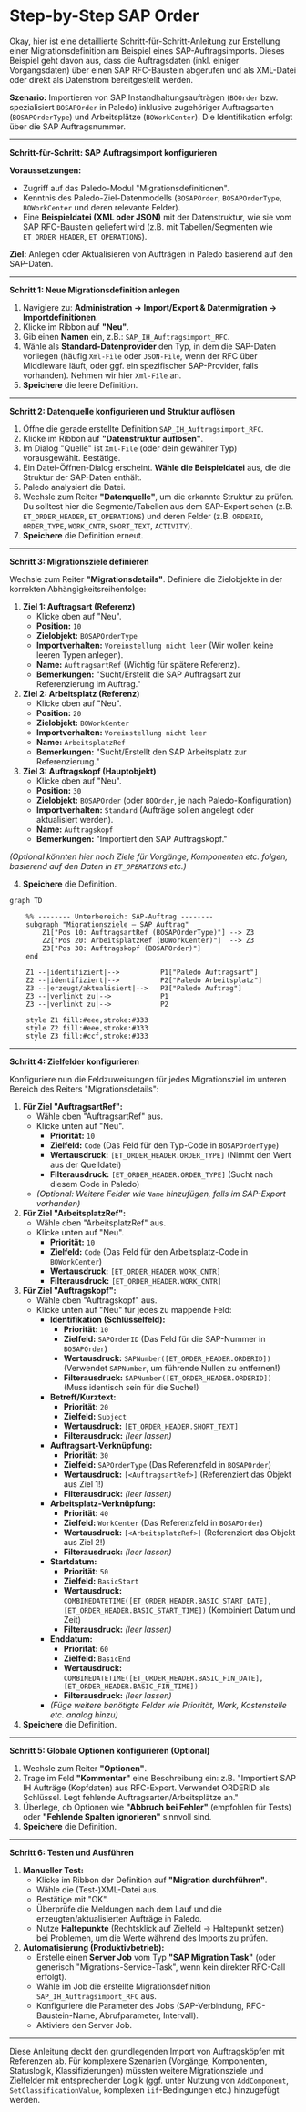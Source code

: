 # Step-by-Step SAP Order

Okay, hier ist eine detaillierte Schritt-für-Schritt-Anleitung zur Erstellung einer Migrationsdefinition am Beispiel eines SAP-Auftragsimports. Dieses Beispiel geht davon aus, dass die Auftragsdaten (inkl. einiger Vorgangsdaten) über einen SAP RFC-Baustein abgerufen und als XML-Datei oder direkt als Datenstrom bereitgestellt werden.

**Szenario:** Importieren von SAP Instandhaltungsaufträgen (`BOOrder` bzw. spezialisiert `BOSAPOrder` in Paledo) inklusive zugehöriger Auftragsarten (`BOSAPOrderType`) und Arbeitsplätze (`BOWorkCenter`). Die Identifikation erfolgt über die SAP Auftragsnummer.

***

**Schritt-für-Schritt: SAP Auftragsimport konfigurieren**

**Voraussetzungen:**

* Zugriff auf das Paledo-Modul "Migrationsdefinitionen".
* Kenntnis des Paledo-Ziel-Datenmodells (`BOSAPOrder`, `BOSAPOrderType`, `BOWorkCenter` und deren relevante Felder).
* Eine **Beispieldatei (XML oder JSON)** mit der Datenstruktur, wie sie vom SAP RFC-Baustein geliefert wird (z.B. mit Tabellen/Segmenten wie `ET_ORDER_HEADER`, `ET_OPERATIONS`).

**Ziel:** Anlegen oder Aktualisieren von Aufträgen in Paledo basierend auf den SAP-Daten.

***

**Schritt 1: Neue Migrationsdefinition anlegen**

1. Navigiere zu: **Administration -> Import/Export & Datenmigration -> Importdefinitionen**.
2. Klicke im Ribbon auf **"Neu"**.
3. Gib einen **Namen** ein, z.B.: `SAP_IH_Auftragsimport_RFC`.
4. Wähle als **Standard-Datenprovider** den Typ, in dem die SAP-Daten vorliegen (häufig `Xml-File` oder `JSON-File`, wenn der RFC über Middleware läuft, oder ggf. ein spezifischer SAP-Provider, falls vorhanden). Nehmen wir hier `Xml-File` an.
5. **Speichere** die leere Definition.

***

**Schritt 2: Datenquelle konfigurieren und Struktur auflösen**

1. Öffne die gerade erstellte Definition `SAP_IH_Auftragsimport_RFC`.
2. Klicke im Ribbon auf **"Datenstruktur auflösen"**.
3. Im Dialog "Quelle" ist `Xml-File` (oder dein gewählter Typ) vorausgewählt. Bestätige.
4. Ein Datei-Öffnen-Dialog erscheint. **Wähle die Beispieldatei** aus, die die Struktur der SAP-Daten enthält.
5. Paledo analysiert die Datei.
6. Wechsle zum Reiter **"Datenquelle"**, um die erkannte Struktur zu prüfen. Du solltest hier die Segmente/Tabellen aus dem SAP-Export sehen (z.B. `ET_ORDER_HEADER`, `ET_OPERATIONS`) und deren Felder (z.B. `ORDERID`, `ORDER_TYPE`, `WORK_CNTR`, `SHORT_TEXT`, `ACTIVITY`).
7. **Speichere** die Definition erneut.

***

**Schritt 3: Migrationsziele definieren**

Wechsle zum Reiter **"Migrationsdetails"**. Definiere die Zielobjekte in der korrekten Abhängigkeitsreihenfolge:

1. **Ziel 1: Auftragsart (Referenz)**
   * Klicke oben auf "Neu".
   * **Position:** `10`
   * **Zielobjekt:** `BOSAPOrderType`
   * **Importverhalten:** `Voreinstellung nicht leer` (Wir wollen keine leeren Typen anlegen).
   * **Name:** `AuftragsartRef` (Wichtig für spätere Referenz).
   * **Bemerkungen:** "Sucht/Erstellt die SAP Auftragsart zur Referenzierung im Auftrag."
2. **Ziel 2: Arbeitsplatz (Referenz)**
   * Klicke oben auf "Neu".
   * **Position:** `20`
   * **Zielobjekt:** `BOWorkCenter`
   * **Importverhalten:** `Voreinstellung nicht leer`
   * **Name:** `ArbeitsplatzRef`
   * **Bemerkungen:** "Sucht/Erstellt den SAP Arbeitsplatz zur Referenzierung."
3. **Ziel 3: Auftragskopf (Hauptobjekt)**
   * Klicke oben auf "Neu".
   * **Position:** `30`
   * **Zielobjekt:** `BOSAPOrder` (oder `BOOrder`, je nach Paledo-Konfiguration)
   * **Importverhalten:** `Standard` (Aufträge sollen angelegt oder aktualisiert werden).
   * **Name:** `Auftragskopf`
   * **Bemerkungen:** "Importiert den SAP Auftragskopf."

_(Optional könnten hier noch Ziele für Vorgänge, Komponenten etc. folgen, basierend auf den Daten in `ET_OPERATIONS` etc.)_

4. **Speichere** die Definition.

```mermaid
graph TD

    %% -------- Unterbereich: SAP-Auftrag --------
    subgraph "Migrationsziele – SAP Auftrag"
        Z1["Pos 10: AuftragsartRef (BOSAPOrderType)"] --> Z3
        Z2["Pos 20: ArbeitsplatzRef (BOWorkCenter)"]  --> Z3
        Z3["Pos 30: Auftragskopf (BOSAPOrder)"]
    end

    Z1 --|identifiziert|-->          P1["Paledo Auftragsart"]
    Z2 --|identifiziert|-->          P2["Paledo Arbeitsplatz"]
    Z3 --|erzeugt/aktualisiert|-->   P3["Paledo Auftrag"]
    Z3 --|verlinkt zu|-->            P1
    Z3 --|verlinkt zu|-->            P2

    style Z1 fill:#eee,stroke:#333
    style Z2 fill:#eee,stroke:#333
    style Z3 fill:#ccf,stroke:#333

```

***

**Schritt 4: Zielfelder konfigurieren**

Konfiguriere nun die Feldzuweisungen für jedes Migrationsziel im unteren Bereich des Reiters "Migrationsdetails":

1. **Für Ziel "AuftragsartRef":**
   * Wähle oben "AuftragsartRef" aus.
   * Klicke unten auf "Neu".
     * **Priorität:** `10`
     * **Zielfeld:** `Code` (Das Feld für den Typ-Code in `BOSAPOrderType`)
     * **Wertausdruck:** `[ET_ORDER_HEADER.ORDER_TYPE]` (Nimmt den Wert aus der Quelldatei)
     * **Filterausdruck:** `[ET_ORDER_HEADER.ORDER_TYPE]` (Sucht nach diesem Code in Paledo)
   * _(Optional: Weitere Felder wie `Name` hinzufügen, falls im SAP-Export vorhanden)_
2. **Für Ziel "ArbeitsplatzRef":**
   * Wähle oben "ArbeitsplatzRef" aus.
   * Klicke unten auf "Neu".
     * **Priorität:** `10`
     * **Zielfeld:** `Code` (Das Feld für den Arbeitsplatz-Code in `BOWorkCenter`)
     * **Wertausdruck:** `[ET_ORDER_HEADER.WORK_CNTR]`
     * **Filterausdruck:** `[ET_ORDER_HEADER.WORK_CNTR]`
3. **Für Ziel "Auftragskopf":**
   * Wähle oben "Auftragskopf" aus.
   * Klicke unten auf "Neu" für jedes zu mappende Feld:
     * **Identifikation (Schlüsselfeld):**
       * **Priorität:** `10`
       * **Zielfeld:** `SAPOrderID` (Das Feld für die SAP-Nummer in `BOSAPOrder`)
       * **Wertausdruck:** `SAPNumber([ET_ORDER_HEADER.ORDERID])` (Verwendet `SAPNumber`, um führende Nullen zu entfernen!)
       * **Filterausdruck:** `SAPNumber([ET_ORDER_HEADER.ORDERID])` (Muss identisch sein für die Suche!)
     * **Betreff/Kurztext:**
       * **Priorität:** `20`
       * **Zielfeld:** `Subject`
       * **Wertausdruck:** `[ET_ORDER_HEADER.SHORT_TEXT]`
       * **Filterausdruck:** _(leer lassen)_
     * **Auftragsart-Verknüpfung:**
       * **Priorität:** `30`
       * **Zielfeld:** `SAPOrderType` (Das Referenzfeld in `BOSAPOrder`)
       * **Wertausdruck:** `[<AuftragsartRef>]` (Referenziert das Objekt aus Ziel 1!)
       * **Filterausdruck:** _(leer lassen)_
     * **Arbeitsplatz-Verknüpfung:**
       * **Priorität:** `40`
       * **Zielfeld:** `WorkCenter` (Das Referenzfeld in `BOSAPOrder`)
       * **Wertausdruck:** `[<ArbeitsplatzRef>]` (Referenziert das Objekt aus Ziel 2!)
       * **Filterausdruck:** _(leer lassen)_
     * **Startdatum:**
       * **Priorität:** `50`
       * **Zielfeld:** `BasicStart`
       * **Wertausdruck:** `COMBINEDATETIME([ET_ORDER_HEADER.BASIC_START_DATE], [ET_ORDER_HEADER.BASIC_START_TIME])` (Kombiniert Datum und Zeit)
       * **Filterausdruck:** _(leer lassen)_
     * **Enddatum:**
       * **Priorität:** `60`
       * **Zielfeld:** `BasicEnd`
       * **Wertausdruck:** `COMBINEDATETIME([ET_ORDER_HEADER.BASIC_FIN_DATE], [ET_ORDER_HEADER.BASIC_FIN_TIME])`
       * **Filterausdruck:** _(leer lassen)_
     * _(Füge weitere benötigte Felder wie Priorität, Werk, Kostenstelle etc. analog hinzu)_
4. **Speichere** die Definition.

***

**Schritt 5: Globale Optionen konfigurieren (Optional)**

1. Wechsle zum Reiter **"Optionen"**.
2. Trage im Feld **"Kommentar"** eine Beschreibung ein: z.B. "Importiert SAP IH Aufträge (Kopfdaten) aus RFC-Export. Verwendet ORDERID als Schlüssel. Legt fehlende Auftragsarten/Arbeitsplätze an."
3. Überlege, ob Optionen wie **"Abbruch bei Fehler"** (empfohlen für Tests) oder **"Fehlende Spalten ignorieren"** sinnvoll sind.
4. **Speichere** die Definition.

***

**Schritt 6: Testen und Ausführen**

1. **Manueller Test:**
   * Klicke im Ribbon der Definition auf **"Migration durchführen"**.
   * Wähle die (Test-)XML-Datei aus.
   * Bestätige mit "OK".
   * Überprüfe die Meldungen nach dem Lauf und die erzeugten/aktualisierten Aufträge in Paledo.
   * Nutze **Haltepunkte** (Rechtsklick auf Zielfeld -> Haltepunkt setzen) bei Problemen, um die Werte während des Imports zu prüfen.
2. **Automatisierung (Produktivbetrieb):**
   * Erstelle einen **Server Job** vom Typ **"SAP Migration Task"** (oder generisch "Migrations-Service-Task", wenn kein direkter RFC-Call erfolgt).
   * Wähle im Job die erstellte Migrationsdefinition `SAP_IH_Auftragsimport_RFC` aus.
   * Konfiguriere die Parameter des Jobs (SAP-Verbindung, RFC-Baustein-Name, Abrufparameter, Intervall).
   * Aktiviere den Server Job.

***

Diese Anleitung deckt den grundlegenden Import von Auftragsköpfen mit Referenzen ab. Für komplexere Szenarien (Vorgänge, Komponenten, Statuslogik, Klassifizierungen) müssten weitere Migrationsziele und Zielfelder mit entsprechender Logik (ggf. unter Nutzung von `AddComponent`, `SetClassificationValue`, komplexen `iif`-Bedingungen etc.) hinzugefügt werden.

